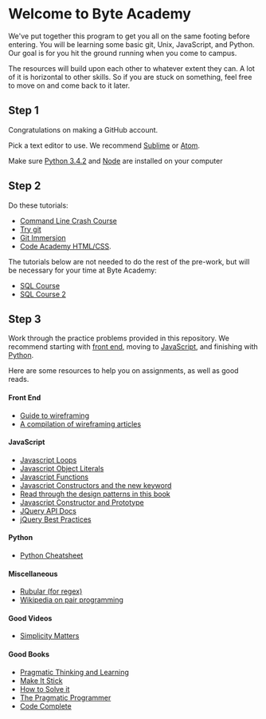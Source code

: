Welcome to Byte Academy
=======================

We've put together this program to get you all on the same footing before entering. You will be learning some basic git, Unix, JavaScript, and Python. Our goal is for you hit the ground running when you come to campus.

The resources will build upon each other to whatever extent they can. A lot of it is horizontal to other skills. So if you are stuck on something, feel free to move on and come back to it later.

## Step 1

Congratulations on making a GitHub account.

Pick a text editor to use. We recommend [Sublime](http://www.sublimetext.com/) or [Atom](https://atom.io/).

Make sure [Python 3.4.2](https://wiki.python.org/moin/BeginnersGuide/Download) and [Node](http://nodejs.org/download/) are installed on your computer

## Step 2

Do these tutorials:  
* [Command Line Crash Course](http://cli.learncodethehardway.org/book/)
* [Try git](http://try.github.io)
* [Git Immersion](http://gitimmersion.com/)
* [Code Academy HTML/CSS](http://www.codecademy.com/en/tracks/web).

The tutorials below are not needed to do the rest of the pre-work, but will be necessary for your time at Byte Academy:  
* [SQL Course](http://www.sqlcourse.com/)
* [SQL Course 2](http://www.sqlcourse2.com/)

## Step 3

Work through the practice problems provided in this repository. We recommend starting with [front end](https://github.com/ByteAcademyCo/Prework/tree/master/front-end), moving to [JavaScript](https://github.com/ByteAcademyCo/Prework/tree/master/javascript), and finishing with [Python](https://github.com/ByteAcademyCo/Prework/tree/master/python).

Here are some resources to help you on assignments, as well as good reads.

#### Front End

* [Guide to wireframing](http://webdesign.tutsplus.com/articles/a-beginners-guide-to-wireframing--webdesign-7399)  
* [A compilation of wireframing articles](http://www.gracesmith.co.uk/get-wireframing-the-all-in-one-guide/)  

#### JavaScript

* [Javascript Loops](http://www.w3schools.com/js/js_loop_for.asp)
* [Javascript Object Literals](http://www.w3schools.com/js/js_objects.asp)
* [Javascript Functions](http://www.w3schools.com/js/js_functions.asp)
* [Javascript Constructors and the new keyword](https://developer.mozilla.org/en-US/docs/Web/JavaScript/Reference/Operators/new)
* [Read through the design patterns in this book](http://addyosmani.com/resources/essentialjsdesignpatterns/book/#designpatternsjavascript)
* [Javascript Constructor and Prototype](http://pivotallabs.com/javascript-constructors-prototypes-and-the-new-keyword/)
* [JQuery API Docs](http://api.jquery.com/)
* [jQuery Best Practices](http://gregfranko.com/jquery-best-practices/#/)

#### Python

* [Python Cheatsheet](http://perso.limsi.fr/pointal/_media/python:cours:mementopython3-english.pdf)

#### Miscellaneous

* [Rubular (for regex)](http://www.rubular.com)
* [Wikipedia on pair programming](http://en.wikipedia.org/wiki/Pair_programming)

#### Good Videos

* [Simplicity Matters](https://www.youtube.com/watch?v=rI8tNMsozo0)

#### Good Books

* [Pragmatic Thinking and Learning](http://www.amazon.com/Pragmatic-Thinking-Learning-Refactor-Programmers/dp/1934356050)
* [Make It Stick](http://www.amazon.com/Make-It-Stick-Successful-Learning/dp/0674729013)
* [How to Solve it](http://www.amazon.com/gp/product/4871878309/ref=pd_lpo_sbs_dp_ss_1?pf_rd_p=1944687442&pf_rd_s=lpo-top-stripe-1&pf_rd_t=201&pf_rd_i=069111966X&pf_rd_m=ATVPDKIKX0DER&pf_rd_r=0R8YW9P9CKC2SGH3JK89)
* [The Pragmatic Programmer](http://www.amazon.com/The-Pragmatic-Programmer-Journeyman-Master/dp/020161622X)
* [Code Complete](http://www.amazon.com/Code-Complete-Practical-Handbook-Construction/dp/0735619670/ref=sr_1_1?s=books&ie=UTF8&qid=1417644559&sr=1-1&keywords=code+complete)
